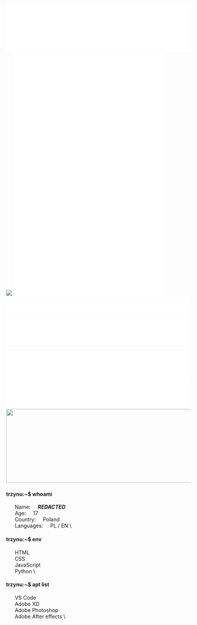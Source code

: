 ![](1.svg)
[![](https://spotify-recently-played-readme.vercel.app/api?user=yeckirv4x7qhwarqoqdqllbyf)](https://open.spotify.com/user/yeckirv4x7qhwarqoqdqllbyf)
[![](2.svg)](https://ko-fi.com/trzynu)
</br>
![](3.svg)
[![](6.svg)](https://github.com/Trzynastek/PixelPage)
[![](4.svg)](https://atlas-azure.vercel.app)
[![](5.svg)](https://key-test.vercel.app)
<img src="https://quotes-github-readme.vercel.app/api?type=horizontal&theme=dark" width="611px" height="200px"/>
#### trzynu:~$ whoami
&nbsp;&nbsp;&nbsp;&nbsp;&nbsp;&nbsp;Name:&nbsp;&nbsp;&nbsp;&nbsp;&nbsp;***REDACTED*** \
&nbsp;&nbsp;&nbsp;&nbsp;&nbsp;&nbsp;Age:&nbsp;&nbsp;&nbsp;&nbsp;&nbsp;17 \
&nbsp;&nbsp;&nbsp;&nbsp;&nbsp;&nbsp;Country:&nbsp;&nbsp;&nbsp;&nbsp;&nbsp;Poland \
&nbsp;&nbsp;&nbsp;&nbsp;&nbsp;&nbsp;Languages:&nbsp;&nbsp;&nbsp;&nbsp;&nbsp;PL / EN \
#### trzynu:~$ env
&nbsp;&nbsp;&nbsp;&nbsp;&nbsp;&nbsp;HTML \
&nbsp;&nbsp;&nbsp;&nbsp;&nbsp;&nbsp;CSS \
&nbsp;&nbsp;&nbsp;&nbsp;&nbsp;&nbsp;JavaScript \
&nbsp;&nbsp;&nbsp;&nbsp;&nbsp;&nbsp;Python \
#### trzynu:~$ apt list
&nbsp;&nbsp;&nbsp;&nbsp;&nbsp;&nbsp;VS Code \
&nbsp;&nbsp;&nbsp;&nbsp;&nbsp;&nbsp;Adobe XD \
&nbsp;&nbsp;&nbsp;&nbsp;&nbsp;&nbsp;Adobe Photoshop \
&nbsp;&nbsp;&nbsp;&nbsp;&nbsp;&nbsp;Adobe After effects \
